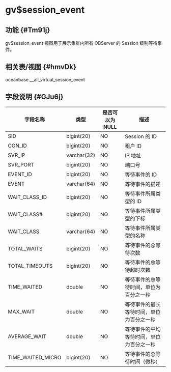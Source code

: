gv$session_event 
=====================================



功能 {#Tm91j}
-----------

gv$session_event 视图用于展示集群内所有 OBServer 的 Session 级别等待事件。

相关表/视图 {#hmvDk}
---------------

oceanbase.__all_virtual_session_event

字段说明 {#GJu6j}
-------------



|     **字段名称**      |   **类型**    | **是否可以为 NULL** |        **描述**        |
|-------------------|-------------|----------------|----------------------|
| SID               | bigint(20)  | NO             | Session 的 ID         |
| CON_ID            | bigint(20)  | NO             | 租户 ID                |
| SVR_IP            | varchar(32) | NO             | IP 地址                |
| SVR_PORT          | bigint(20)  | NO             | 端口号                  |
| EVENT_ID          | bigint(20)  | NO             | 等待事件的 ID             |
| EVENT             | varchar(64) | NO             | 等待事件的描述              |
| WAIT_CLASS_ID     | bigint(20)  | NO             | 等待事件所属类型的 ID         |
| WAIT_CLASS#       | bigint(20)  | NO             | 等待事件所属类型的下标          |
| WAIT_CLASS        | varchar(64) | NO             | 等待事件所属类型的名称          |
| TOTAL_WAITS       | bigint(20)  | NO             | 等待事件的总等待次数           |
| TOTAL_TIMEOUTS    | bigint(20)  | NO             | 等待事件的总等待超时次数         |
| TIME_WAITED       | double      | NO             | 等待事件的总等待时间，单位为百分之一秒  |
| MAX_WAIT          | double      | NO             | 等待事件的最长等待时间，单位为百分之一秒 |
| AVERAGE_WAIT      | double      | NO             | 等待事件的平均等待时间，单位为百分之一秒 |
| TIME_WAITED_MICRO | bigint(20)  | NO             | 等待事件的总等待时间（微秒）       |



